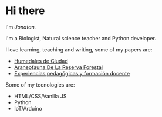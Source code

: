 # Hi there 

I'm *Jonatan.*

I'm a Biologist, Natural science teacher and Python developer.

I love learning, teaching and writing, some of my papers are:

- [Humedales de Ciudad](https://www.cornare.gov.co/documentos/humedales-de-ciudad.pdf)
- [Araneofauna De La Reserva Forestal](https://www.researchgate.net/publication/325496884_Araneofauna_De_La_Reserva_Forestal_Protectora_Serrania_De_Coraza_Sucre-Colombia)
- [Experiencias pedagógicas y formación docente](https://www.researchgate.net/publication/380661401_Saberes_contextos_y_experiencias_significativas_de_la_educacion_en_el_municipio_de_Rionegro)

Some of my tecnologies are:

- HTML/CSS/Vanilla JS
- Python
- IoT/Arduino 

